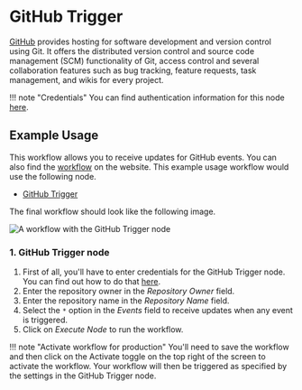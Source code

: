 # GitHub Trigger

[GitHub](https://github.com/) provides hosting for software development and version control using Git. It offers the distributed version control and source code management (SCM) functionality of Git, access control and several collaboration features such as bug tracking, feature requests, task management, and wikis for every project.

!!! note "Credentials"
    You can find authentication information for this node [here](/integrations/builtin/credentials/github/).



## Example Usage

This workflow allows you to receive updates for GitHub events. You can also find the [workflow](https://n8n.io/workflows/527) on the website. This example usage workflow would use the following node.

- [GitHub Trigger]()

The final workflow should look like the following image.

![A workflow with the GitHub Trigger node](/_images/integrations/builtin/trigger-nodes/githubtrigger/workflow.png)


### 1. GitHub Trigger node

1. First of all, you'll have to enter credentials for the GitHub Trigger node. You can find out how to do that [here](/integrations/builtin/credentials/github/).
2. Enter the repository owner in the *Repository Owner* field.
3. Enter the repository name in the *Repository Name* field.
4. Select the `*` option in the *Events* field to receive updates when any event is triggered.
5. Click on *Execute Node* to run the workflow.

!!! note "Activate workflow for production"
    You'll need to save the workflow and then click on the Activate toggle on the top right of the screen to activate the workflow. Your workflow will then be triggered as specified by the settings in the GitHub Trigger node.

